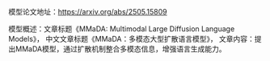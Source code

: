 模型论文地址：https://arxiv.org/abs/2505.15809

模型概述：文章标题《MMaDA: Multimodal Large Diffusion Language Models》，
中文文章标题《MMaDA：多模态大型扩散语言模型》，
文章内容：提出MMaDA模型，通过扩散机制整合多模态信息，增强语言生成能力。

